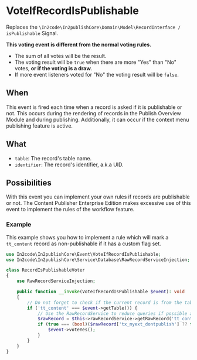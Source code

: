 # VoteIfRecordIsPublishable

Replaces the `\In2code\In2publishCore\Domain\Model\RecordInterface / isPublishable` Signal.

**This voting event is different from the normal voting rules.**

* The sum of all votes will be the result.
* The voting result will be `true` when there are more "Yes" than "No" votes, **or if the voting is a draw**.
* If more event listeners voted for "No" the voting result will be `false`.

## When

This event is fired each time when a record is asked if it is publishable or not. This occurs during the rendering of
records in the Publish Overview Module and during publishing. Additionally, it can occur if the context menu publishing
feature is active.

## What

* `table`: The record's table name.
* `identifier`: The record's identifier, a.k.a UID.

## Possibilities

With this event you can implement your own rules if records are publishable or not. The Content Publisher Enterprise
Edition makes excessive use of this event to implement the rules of the workflow feature.

### Example

This example shows you how to implement a rule which will mark a `tt_content` record as non-publishable if it has a
custom flag set.

```php
use In2code\In2publishCore\Event\VoteIfRecordIsPublishable;
use In2code\In2publishCore\Service\Database\RawRecordServiceInjection;

class RecordIsPublishableVoter
{
    use RawRecordServiceInjection;

    public function __invoke(VoteIfRecordIsPublishable $event): void
    {
        // Do not forget to check if the current record is from the table you want.
        if ('tt_content' === $event->getTable()) {
            // Use the RawRecordService to reduce queries if possible and have a sleek API
            $rawRecord = $this->rawRecordService->getRawRecord('tt_content', $event->getIdentifier(), 'local');
            if (true === (bool)($rawRecord['tx_myext_dontpublish'] ?? false)) {
                $event->voteYes();
            }
        }
    }
}
```
